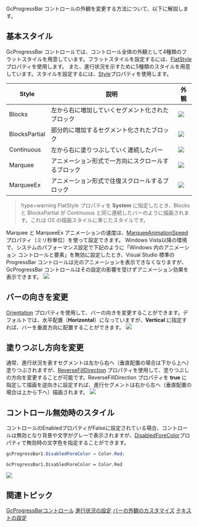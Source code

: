 GcProgressBar コントロールの外観を変更する方法について、以下に解説します。

## 基本スタイル

GcProgressBar コントロールでは、コントロール全体の外観として4種類のフラットスタイルを用意しています。フラットスタイルを設定するには、[FlatStyle](gcdocsite__documentlink?toc-item-id=6d2e3f79-0fa2-4313-9c96-9769659f1a3e)プロパティを使用します。
また、進行状況を示すために5種類のスタイルを用意しています。スタイルを設定するには、[Style](gcdocsite__documentlink?toc-item-id=d9fe746a-e409-4727-bd6f-1c76ad14ce62)プロパティを使用します。

| Style | 説明 | 外観 |
| ----- | --- | --- |
| Blocks | 左から右に増加していくセグメント化されたブロック | ![](/DOCUMENT_SITE_LINK_PREFIX_HERE/document-site-files/images/06fadbb1-c461-433a-b385-ae4966e56069/images/gcprogressbar.blocks.png) |
| BlocksPartial | 部分的に増加するセグメント化されたブロック | ![](/DOCUMENT_SITE_LINK_PREFIX_HERE/document-site-files/images/06fadbb1-c461-433a-b385-ae4966e56069/images/gcprogressbar.blockspartial.png) |
| Continuous | 左から右に塗りつぶしていく連続したバー | ![](/DOCUMENT_SITE_LINK_PREFIX_HERE/document-site-files/images/06fadbb1-c461-433a-b385-ae4966e56069/images/gcprogressbar.continuous.png) |
| Marquee | アニメーション形式で一方向にスクロールするブロック | ![](/DOCUMENT_SITE_LINK_PREFIX_HERE/document-site-files/images/06fadbb1-c461-433a-b385-ae4966e56069/images/gcprogressbar.marquee.png) |
| MarqueeEx | アニメーション形式で往復スクロールするブロック | ![](/DOCUMENT_SITE_LINK_PREFIX_HERE/document-site-files/images/06fadbb1-c461-433a-b385-ae4966e56069/images/gcprogressbar.marqueeex.png) |


> !type=warning
> FlatStyle プロパティを **System** に指定したとき、Blocks と BlocksPartial が Continuous と同じ連続したバーのように描画されます。これは OS の描画スタイルに準じたスタイルです。

Marquee と MarqueeEx アニメーションの速度は、[MarqueeAnimationSpeed](gcdocsite__documentlink?toc-item-id=727e0c6c-c191-41dd-ab40-b2530c8a5c1f)プロパティ（ミリ秒単位）を使って設定できます。
Windows Vista以降の環境で、システムのパフォーマンス設定で下記のように「Windows 内のアニメーション コントロールと要素」を無効に設定したとき、Visual Studio 標準の ProgressBar コントロールは光のアニメーションを表示できなくなりますが、GcProgressBar コントロールはその設定の影響を受けずアニメーション効果を表示できます。
![](/DOCUMENT_SITE_LINK_PREFIX_HERE/document-site-files/images/06fadbb1-c461-433a-b385-ae4966e56069/images/gcprogressbar.animation.png)

## バーの向きを変更

[Orientation](gcdocsite__documentlink?toc-item-id=310b131a-b08f-4a62-8934-8f981304cdf8) プロパティを使用して、バーの向きを変更することができます。デフォルトでは、水平配置（**Horizontal**）になっていますが、**Vertical** に指定すれば、バーを垂直方向に配置することができます。
![](/DOCUMENT_SITE_LINK_PREFIX_HERE/document-site-files/images/06fadbb1-c461-433a-b385-ae4966e56069/images/gcprogressbar.orientation.png)

## 塗りつぶし方向を変更

通常、進行状況を表すセグメントは左から右へ（垂直配置の場合は下から上へ）塗りつぶされますが、[ReverseFillDirection](gcdocsite__documentlink?toc-item-id=c127cc8f-272f-4b53-8742-6131e644ef9f) プロパティを使用して、塗りつぶしの方向を変更することが可能です。ReverseFillDirection プロパティを **true** に指定して描画を逆向きに設定すれば、進行セグメントは右から左へ（垂直配置の場合は上から下へ）描画されます。
![](/DOCUMENT_SITE_LINK_PREFIX_HERE/document-site-files/images/06fadbb1-c461-433a-b385-ae4966e56069/images/gcprogressbar.reversefilldirection.png)

## コントロール無効時のスタイル

コントロールのEnabledプロパティがFalseに設定されている場合、コントロールは無効となり背景や文字がグレーで表示されますが、[DisabledForeColor](gcdocsite__documentlink?toc-item-id=54ac7b1f-851f-49a9-b132-5a4e9fd4045f)プロパティで無効時の文字色を指定することができます。

```csharp
gcProgressBar1.DisabledForeColor = Color.Red;
```

```vbnet
GcProgressBar1.DisabledForeColor = Color.Red
```

![](/DOCUMENT_SITE_LINK_PREFIX_HERE/document-site-files/images/06fadbb1-c461-433a-b385-ae4966e56069/images/gcprogressbar.disabledforecolor.png)

## 関連トピック

[GcProgressBarコントロール](gcdocsite__documentlink?toc-item-id=d33d3278-ef9c-4ab3-906a-e06a035034f7)
[進行状況の設定](gcdocsite__documentlink?toc-item-id=d62a2f0c-bdf1-42c3-84f7-ebee10050cf1)
[バーの外観のカスタマイズ](gcdocsite__documentlink?toc-item-id=291ed72c-d142-4c90-837c-b4f2d43fd539)
[テキストの設定](gcdocsite__documentlink?toc-item-id=27a0a00c-5dfe-4596-a7c7-5d58a5710c73)
